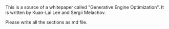 This is a source of a whitepaper called "Generative Engine Optimization". It is written by Kuan-Lai Lee and Sergii Melachov.

Please write all the sections as md file.